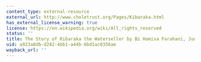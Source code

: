 ```yaml
---
content_type: external-resource
external_url: http://www.choletrust.org/Pages/Kibaraka.html
has_external_license_warning: true
license: https://en.wikipedia.org/wiki/All_rights_reserved
status: ''
title: The Story of Kibaraka the Waterseller by Bi Hamisa Farahani, June 1995
uid: a923a8db-d242-4bb1-a44b-6bd1ac0356ae
wayback_url: ''
---
```

